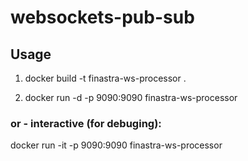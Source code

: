 # websockets-pub-sub

## Usage
1) docker build -t finastra-ws-processor .

2) docker run -d  -p 9090:9090 finastra-ws-processor

### or - interactive (for debuging):
docker run -it -p 9090:9090 finastra-ws-processor

